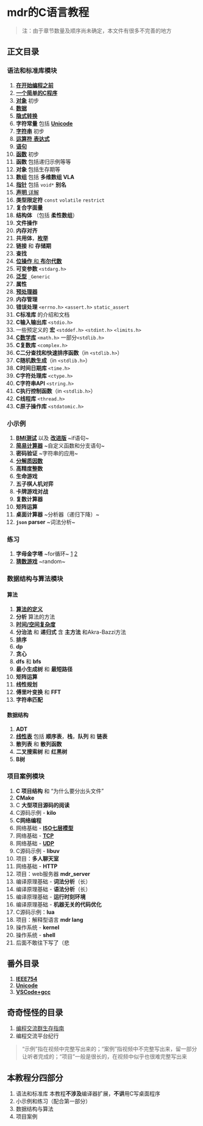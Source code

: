 # mdr的C语言教程

> 注：由于章节数量及顺序尚未确定，本文件有很多不完善的地方

## 正文目录

### 语法和标准库模块

1. [**在开始编程之前**](/教程/正文/语法和标准库/1_在开始编程之前.md)
2. [**一个简单的C程序**](/教程/正文/语法和标准库/2_一个简单的C程序.md)
3. [**对象**](/教程/正文/语法和标准库/3_C对象_初步.md) 初步
4. [**数据**](/教程/正文/语法和标准库/4_数据.md)
5. [**隐式转换**](/教程/正文/语法和标准库/unk_隐式转换.md)
6. **字符常量** 包括 [**Unicode**](/教程/番外/2_Unicode.md)
7. [**字符串**](/教程/正文/语法和标准库/6_字符串.md) 初步
8. [**运算符** **表达式**](/教程/正文/语法和标准库/7_运算符_表达式.md)
9. [**语句**](/教程/正文/语法和标准库/unk_语句.md)
10. [**函数**](/教程/正文/语法和标准库/15_函数.md) 初步
11. **函数** 包括递归示例等等
12. **对象** 包括生存期等
13. **数组** 包括 **多维数组** **VLA**
14. [**指针**](/教程/正文/语法和标准库/18_指针.md) 包括 `void*` **别名**
15. [**声明** 详解](/教程/正文/语法和标准库/unk_声明.md)
16. **类型限定符** `const` `volatile` `restrict`
17. **复合字面量**
18. **结构体** （包括 **柔性数组**）
19. **文件操作**
20. **内存对齐**
21. **共用体**，[**枚举**](/教程/正文/语法和标准库/unk_枚举.md)
22. **链接** 和 **存储期**
23. **查找**
24. [**位操作** 和 **布尔代数**](/教程/正文/语法和标准库/34_位操作和布尔代数.md)
25. **可变参数** `<stdarg.h>`
26. [**泛型**](/教程/正文/语法和标准库/36_泛型选择.md) `_Generic`
27. **属性**
28. [**预处理器**](/教程/正文/语法和标准库/37_预处理器.md)
29. **内存管理**
30. **错误处理** `<errno.h>` `<assert.h>` `static_assert`
31. **C标准库** 的介绍和文档
32. **C输入输出库** `<stdio.h>`
33. 一些预定义的 **宏** `<stddef.h>` `<stdint.h>` `<limits.h>`
34. [**C数学库**](/教程/正文/语法和标准库/unk_C数学库.md) `<math.h>` 一部分`<stdlib.h>`
35. **C复数库** `<complex.h>`
36. **C二分查找和快速排序函数**（in `<stdlib.h>`）
37. **C随机数生成**（in `<stdlib.h>`）
38. **C时间日期库** `<time.h>`
39. **C字符处理库** `<ctype.h>`
40. **C字符串API** `<string.h>`
41. **C执行控制函数**（in `<stdlib.h>`）
42. **C线程库** `<thread.h>`
43. **C原子操作库** `<stdatomic.h>`

### 小示例

1. [**BMI测试**](/教程/示例代码/语法和标准库/8_BMI测试.c) 以及 [**改进版**](/教程/示例代码/语法和标准库/10_改进的BMI测试.c) ~if语句~
2. [**简易计算器**](/教程/示例代码/语法和标准库/12_简易计算器.c) ~自定义函数和分支语句~
3. **密码验证** ~字符串的应用~
4. [**分解质因数**](/教程/示例代码/语法和标准库/质因数分解.c)
5. **高精度整数**
6. **生命游戏**
7. **五子棋人机对弈**
8. **卡牌游戏对战**
9. **复数计算器**
10. **矩阵运算**
11. **桌面计算器** ~分析器（递归下降）~
12. **`json` parser** ~词法分析~

### 练习

1. **字母金字塔** ~for循环~ [1](/教程/示例代码/练习/1_字母金字塔_1.c) [2](/教程/示例代码/练习/1_字母金字塔_2.c)
2. [**猜数游戏**](/教程/示例代码/练习/unk_猜数游戏.c) ~random~

### 数据结构与算法模块

#### 算法

1. [**算法的定义**](/教程/正文/数据结构与算法/算法/1_什么是算法.md)
2. **分析** 算法的方法
3. [**时间/空间复杂度**](/教程/正文/数据结构与算法/算法/3_算法的时间和空间复杂度.md)
4. **分治法** 和 **递归式** 含 **主方法** 和Akra-Bazzi方法
5. **排序**
6. **dp**
7. **贪心**
8. **dfs** 和 **bfs**
9. **最小生成树** 和 **最短路径**
10. **矩阵运算**
11. **线性规划**
12. **傅里叶变换** 和 **FFT**
13. **字符串匹配**

#### 数据结构

1. **ADT**
2. [**线性表**](/教程/正文/数据结构与算法/数据结构/1_线性表.md) 包括 **顺序表**，**栈**，**队列** 和 **链表**
3. **散列表** 和 **散列函数**
4. **二叉搜索树** 和 **红黑树**
5. **B树**

### 项目案例模块

1. **C 项目结构** 和 “为什么要分出头文件”
2. **CMake**
3. C **大型项目源码的阅读**
4. C源码示例 - **kilo**
5. **C网络编程**
6. 网络基础 - [**ISO七层模型**](/教程/正文/项目/74_ISO七层模型.md)
7. 网络基础 - [**TCP**](/教程/正文/项目/75_TCP.md)
8. 网络基础 - [**UDP**](/教程/正文/项目/76_UDP.md)
9. C源码示例 - **libuv**
10. 项目：**多人聊天室**
11. 网络基础 - **HTTP**
12. 项目：web服务器 **mdr_server**
13. 编译原理基础 - **词法分析**（长）
14. 编译原理基础 - **语法分析**（长）
15. 编译原理基础 - **运行时刻环境**
16. 编译原理基础 - **机器无关的代码优化**
17. C源码示例：**lua**
18. 项目：解释型语言 **mdr lang**
19. 操作系统 - **kernel**
20. 操作系统 - **shell**
21. 后面不敢往下写了（悲

## 番外目录

1. [**IEEE754**](/教程/番外/1_IEEE754.md)
2. [**Unicode**](/教程/番外/2_Unicode.md)
3. [**VSCode+gcc**](/教程/番外/3_VSCode+gcc.md)

## 奇奇怪怪的目录

1. [编程交流群生存指南](/杂项/技术无关/1_编程交流群生存指南.md)
2. 编程交流平台纪行

> “示例”指在视频中完整写出来的；“案例”指视频中不完整写出来，留一部分让听者完成的；“项目”一般是很长的，在视频中似乎也很难完整写出来

## 本教程分四部分

1. 语法和标准库
   本教程**不涉及**编译器扩展，**不讲**用C写桌面程序
2. 小示例和练习（配合第一部分）
3. 数据结构与算法
4. 项目案例
